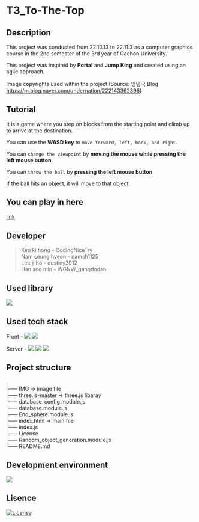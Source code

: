 # **T3_To-The-Top**

## Description

This project was conducted from 22.10.13 to 22.11.3 as a computer graphics course in the 2nd semester of the 3rd year of Gachon University.

This project was inspired by **Portal** and **Jump King** and created using an agile approach. 

Image copyrights used within the project (Source: 엉덩국 Blog https://m.blog.naver.com/undernation/222143362396)

## Tutorial

It is a game where you step on blocks from the starting point and climb up to arrive at the destination.

You can use the **WASD key** to `move forward, left, back, and right`.

You can `change the viewpoint` by **moving the mouse while pressing the left mouse button**.

You can `throw the ball` by **pressing the left mouse button**.

If the ball hits an object, it will move to that object.

## You can play in here

[link](http://www.wgnw.monster/)

## Developer

> Kim ki hong - CodingNiceTry  
Nam seung hyeon - namsh1125  
Lee ji ho - destiny3912  
Han soo min - WGNW_gangdodan  

## Used library

<img src="https://img.shields.io/badge/Three.js-000000?style=flat-square&logo=Three.js&logoColor=white"/></a>

## Used tech stack

Front - 
<img src="https://img.shields.io/badge/Javascript-F7DF1E?style=flat-square&logo=JavaScript&logoColor=white"/></a>
<img src="https://img.shields.io/badge/HTML5-E34F26?style=flat-square&logo=HTML5&logoColor=white"/></a>

Server - 
<img src="https://img.shields.io/badge/Node.js-339933?style=flat-square&logo=Node.js&logoColor=white"/></a>
<img src="https://img.shields.io/badge/Express-000000?style=flat-square&logo=Express&logoColor=white"/></a>
<img src="https://img.shields.io/badge/Nginx-009639?style=flat-square&logo=Nginx&logoColor=white"/></a>

## Project structure
.</br>
├── IMG -> image file</br>
├── three.js-master -> three.js libaray</br>
├── database_config.module.js</br>
├── database.module.js</br>
├── End_sphere.module.js</br>
├── index.html -> main file</br>
├── index.js</br>
├── License</br>
├── Random_object_generation.module.js</br>
└── README.md</br>

## **Development environment**

<img src="https://img.shields.io/badge/Visual Studio Code-007ACC?style=flat-square&logo=Visual Studio Code&logoColor=white"/></a>

## Lisence

[![License](https://img.shields.io/npm/l/mithril.svg)](https://github.com/T3-To-The-Top/T3_To_The_Top/blob/main/License)
